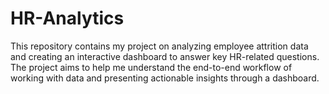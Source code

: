 # HR-Analytics
This repository contains my project on analyzing employee attrition data and creating an interactive dashboard to answer key HR-related questions. The project aims to help me understand the end-to-end workflow of working with data and presenting actionable insights through a dashboard.
